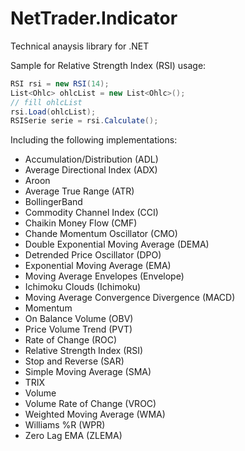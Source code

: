 # NetTrader.Indicator
Technical anaysis library for .NET

﻿Sample for Relative Strength Index (RSI) usage:

```C#
RSI rsi = new RSI(14);
List<Ohlc> ohlcList = new List<Ohlc>();
// fill ohlcList
rsi.Load(ohlcList);
RSISerie serie = rsi.Calculate();
```

Including the following implementations:
- Accumulation/Distribution (ADL) 
- Average Directional Index (ADX)
- Aroon
- Average True Range (ATR)
- BollingerBand
- Commodity Channel Index (CCI)
- Chaikin Money Flow (CMF)
- Chande Momentum Oscillator (CMO)
- Double Exponential Moving Average (DEMA)
- Detrended Price Oscillator (DPO)
- Exponential Moving Average (EMA)
- Moving Average Envelopes (Envelope)
- Ichimoku Clouds (Ichimoku)
- Moving Average Convergence Divergence (MACD)
- Momentum
- On Balance Volume (OBV)
- Price Volume Trend (PVT)
- Rate of Change (ROC)
- Relative Strength Index (RSI)
- Stop and Reverse (SAR)
- Simple Moving Average (SMA)
- TRIX
- Volume
- Volume Rate of Change (VROC)
- Weighted Moving Average (WMA)
- Williams %R (WPR)
- Zero Lag EMA (ZLEMA)



